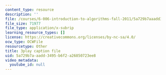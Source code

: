 ```yaml
---
content_type: resource
description: ''
file: /courses/6-006-introduction-to-algorithms-fall-2011/5a729b7aaadd3495b6f2a26850723ee8_tp4_UXaVyx8.srt
file_size: 71977
file_type: application/x-subrip
learning_resource_types: []
license: https://creativecommons.org/licenses/by-nc-sa/4.0/
ocw_type: OCWFile
resourcetype: Other
title: 3play caption file
uid: 5a729b7a-aadd-3495-b6f2-a26850723ee8
video_metadata:
  youtube_id: null
---
```

